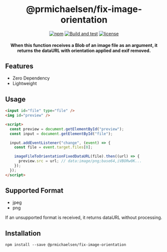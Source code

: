 <h1 align="center">@prmichaelsen/fix-image-orientation</h1>

<div align="center">
<a href="https://www.npmjs.com/package/@prmichaelsen/fix-image-orientation"><img src="https://img.shields.io/npm/v/@prmichaelsen/fix-image-orientation.svg" alt="npm"></a>
<a href="https://github.com/prmichaelsen/fix-image-orientation/actions/workflows/build-and-test.yml"><img src="https://github.com/prmichaelsen/fix-image-orientation/actions/workflows/build-and-test.yml/badge.svg" alt="Build and test"></a>
<a href="https://opensource.org/licenses/MIT"><img src="https://img.shields.io/github/license/prmichaelsen/fix-image-orientation.svg?style=flat" alt="license"></a>
</div>

<h4 align="center">
When this function receives a Blob of an image file as an argument, it returns the dataURL with orientation applied and exif removed.
</h4>

## Features

- Zero Dependency
- Lightweight

## Usage

```html
<input id="file" type="file" />
<img id="preview" />

<script>
  const preview = document.getElementById("preview");
  const input = document.getElementById("file");

  input.addEventListener("change", (event) => {
    const file = event.target.files[0];

    imageFileToOrientationFixedDataURL(file).then((url) => {
      preview.src = url; // data:image/png;base64,iVBORw0K...
    });
  });
</script>
```

## Supported Format

- jpeg
- png

If an unsupported format is received, it returns dataURL without processing.

## Installation

```
npm install --save @prmichaelsen/fix-image-orientation
```
